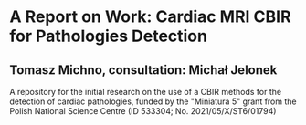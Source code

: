 # A Report on Work: Cardiac MRI CBIR for Pathologies Detection

Tomasz Michno, consultation: Michał Jelonek
---
A repository for the initial research on the use of a CBIR methods for the detection of cardiac pathologies, funded by the  "Miniatura 5" grant from the Polish National Science Centre (ID 533304; No. 2021/05/X/ST6/01794)
